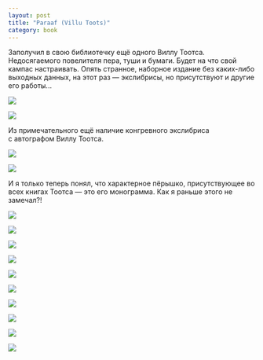 ```yaml
---
layout: post
title: "Paraaf (Villu Toots)"
category: book
---
```

Заполучил в&#160;свою библиотечку ещё одного Виллу Тоотса. Недосягаемого повелителя пера, туши и&#160;бумаги. Будет на что свой кампас настраивать. Опять странное, наборное издание без каких-либо выходных данных, на этот раз&#160;— экслибрисы, но присутствуют и&#160;другие его работы...

![](https://pics.livejournal.com/quillcraft/pic/001q3caq)

![](https://pics.livejournal.com/quillcraft/pic/001q4p4b)

Из примечательного ещё наличие конгревного экслибриса с&#160;автографом Виллу Тоотса.

![](https://pics.livejournal.com/quillcraft/pic/001q5dsr)

![](https://pics.livejournal.com/quillcraft/pic/001q69wa)

И&#160;я только теперь понял, что характерное пёрышко, присутствующее во всех книгах Тоотса&#160;— это его монограмма. Как я раньше этого не замечал?!

![](https://pics.livejournal.com/quillcraft/pic/001q7r1z)

![](https://pics.livejournal.com/quillcraft/pic/001q8qex)

![](https://pics.livejournal.com/quillcraft/pic/001q9ct6)

![](https://pics.livejournal.com/quillcraft/pic/001qa46x)

![](https://pics.livejournal.com/quillcraft/pic/001qbwsg)

![](https://pics.livejournal.com/quillcraft/pic/001qc36y)

![](https://pics.livejournal.com/quillcraft/pic/001qdrry)

![](https://pics.livejournal.com/quillcraft/pic/001qee4t)

![](https://pics.livejournal.com/quillcraft/pic/001qfar8)

![](https://pics.livejournal.com/quillcraft/pic/001qgw40)
